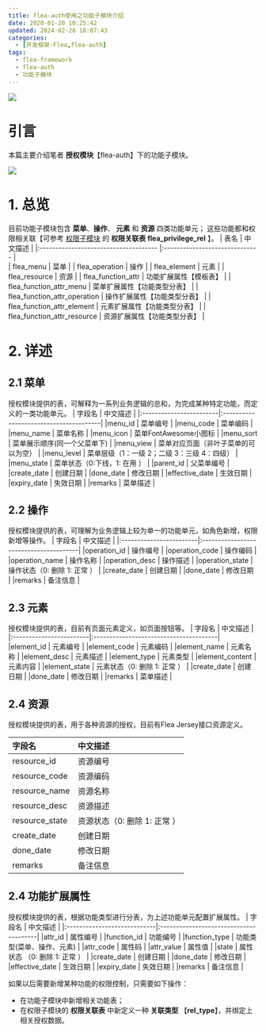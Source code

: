 ```yaml
---
title: flea-auth使用之功能子模块介绍
date: 2020-01-20 10:25:42
updated: 2024-02-28 18:07:43
categories:
  - [开发框架-Flea,flea-auth]
tags:
  - flea-framework
  - flea-auth
  - 功能子模块
---
```


![](/images/flea-logo.png)

# 引言
本篇主要介绍笔者 **授权模块**【flea-auth】下的功能子模块。

<!-- more -->

[![](/images/flea-framework.png)](https://github.com/Huazie/flea-framework)

# 1. 总览
目前功能子模块包含 **菜单**、**操作**、 **元素** 和 **资源** 四类功能单元；
这些功能都和权限相关联【可参考 [权限子模块](../../../../../../2020/01/14/flea-framework/flea-auth/flea-auth-privilege-module-introduction/) 的 **权限关联表 flea_privilege_rel** 】。
|  表名                    				   |  中文描述                        |
|:------------------------------------- |:------------------------------   |  
|  flea_menu                			|  菜单                            |
|  flea_operation           			|  操作                            |
|  flea_element            			|  元素                           |
|  flea_resource                       |  资源                                             |
|  flea_function_attr        			|  功能扩展属性【模板表】             |
|  flea_function_attr_menu       |  菜单扩展属性【功能类型分表】 |
|  flea_function_attr_operation |  操作扩展属性【功能类型分表】 |
|  flea_function_attr_element   |  元素扩展属性【功能类型分表】 |
|  flea_function_attr_resource  |  资源扩展属性【功能类型分表】 |

# 2. 详述
## 2.1 菜单
授权模块提供的表，可解释为一系列业务逻辑的总和，为完成某种特定功能，而定义的一类功能单元。
|   字段名                |    中文描述                             |
|:------------------------|:---------------------------------------|
|menu_id                | 菜单编号                                |
|menu_code           | 菜单编码                                 |
|menu_name          | 菜单名称                                       |
|menu_icon            | 菜单FontAwesome小图标               |
|menu_sort            | 菜单展示顺序(同一个父菜单下)     |
|menu_view            | 菜单对应页面（非叶子菜单的可以为空）     |
|menu_level            | 菜单层级（1：一级 2；二级 3：三级 4：四级）    |
|menu_state            | 菜单状态（0:下线，1: 在用 ）    |
|parent_id               | 父菜单编号    |
|create_date            | 创建日期    |
|done_date             | 修改日期   |
|effective_date        | 生效日期   |
|expiry_date            | 失效日期   |
|remarks                 | 菜单描述   |
## 2.2 操作
授权模块提供的表，可理解为业务逻辑上较为单一的功能单元，如角色新增，权限新增等操作。
|   字段名                |    中文描述                             |
|:------------------------|:---------------------------------------|
|operation_id          | 操作编号                                  |
|operation_code      | 操作编码                                    |
|operation_name      | 操作名称                                    |
|operation_desc       | 操作描述             				       |
|operation_state      | 操作状态（0: 删除 1: 正常 ）    |
|create_date            | 创建日期                                  |
|done_date              | 修改日期                                   |
|remarks                  | 备注信息                                    |

## 2.3 元素
授权模块提供的表，目前有页面元素定义，如页面按钮等。
|   字段名                |    中文描述                             |
|:------------------------|:---------------------------------------|
|element_id            | 元素编号                              |
|element_code       | 元素编码                                |
|element_name       | 元素名称              				|
|element_desc         | 元素描述    						 |
|element_type         | 元素类型     						|
|element_content    | 元素内容   							 |
|element_state        | 元素状态（0: 删除 1: 正常 ）   |
|create_date            | 创建日期   							 |
|done_date             | 修改日期   							|
|remarks                 | 菜单描述   							|

## 2.4 资源
授权模块提供的表，用于各种资源的授权，目前有Flea Jersey接口资源定义。

|   字段名                |    中文描述                             |
|:------------------------|:---------------------------------------|
|resource_id          | 资源编号                                  |
|resource_code      | 资源编码                                    |
|resource_name      | 资源名称                                    |
|resource_desc       | 资源描述             				       |
|resource_state      | 资源状态（0: 删除 1: 正常 ）    |
|create_date            | 创建日期                                  |
|done_date              | 修改日期                                   |
|remarks                  | 备注信息                                    |

## 2.4 功能扩展属性
授权模块提供的表，根据功能类型进行分表，为上述功能单元配置扩展属性。
|   字段名                    |    中文描述                             |
|:----------------------------|:---------------------------------------|
|attr_id       					| 属性编号                              	 |
|function_id             		| 功能编号  |
|function_type             	| 功能类型(菜单、操作、元素)   |
|attr_code       				| 属性码                             		 |
|attr_value         			| 属性值                              			|
|state        					| 属性状态 （0: 删除 1: 正常 ）  |
|create_date            	| 创建日期   								 |
|done_date            	 	| 修改日期   								|
|effective_date            | 生效日期  								 |
|expiry_date               | 失效日期   								|
|remarks                    | 备注信息   								|


如果以后需要新增某种功能的权限控制，只需要如下操作：
- 在功能子模块中新增相关功能表；
- 在权限子模块的 **权限关联表** 中新定义一种 **关联类型** 【**rel_type**】，并绑定上相关授权数据。

